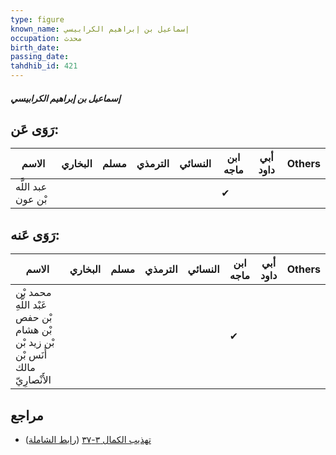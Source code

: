 ```yaml
---
type: figure
known_name: إسماعيل بن إبراهيم الكرابيسي
occupation: محدث
birth_date:
passing_date:
tahdhib_id: 421
---
```

##### إسماعيل بن إبراهيم الكرابيسي

## رَوَى عَن:
| الاسم              | البخاري | مسلم | الترمذي | النسائي | ابن ماجه | أبي داود | Others |
| ------------------ | ------- | ---- | ------- | ------- | -------- | -------- | ------ |
| عبد اللَّه بْن عون |         |      |         |         | ✔        |          |        |
## رَوَى عَنه:
| الاسم                                                                           | البخاري | مسلم | الترمذي | النسائي | ابن ماجه | أبي داود | Others |
| ------------------------------------------------------------------------------- | ------- | ---- | ------- | ------- | -------- | -------- | ------ |
| محمد بْن عَبْد اللَّهِ بْن حفص بْن هشام بْن زيد بْن أَنَس بْن مالك الأَنْصارِيّ |         |      |         |         | ✔        |          |        |
## مراجع
- [تهذيب الكمال ٣-٣٧](obsidian://open?vault=Tahdhib-al-Kamal&file=Figures/٤٢١-إسماعيل%20بن%20إبراهيم%20الكرابيسي) ([رابط الشاملة](https://shamela.ws/book/3722/1051))